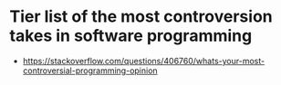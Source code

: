 # Tier list of the most controversion takes in software programming

- https://stackoverflow.com/questions/406760/whats-your-most-controversial-programming-opinion
